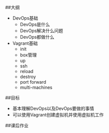 

##大纲
 * DevOps基础
   * DevOps是什么
   * DevOps解决什么问题
   * DevOps都做什么
 * Vagrant基础
   * init
   * box管理
   * up
   * ssh
   * reload
   * destroy
   * port forward
   * multi-machines
   

##目标
  * 基本理解DevOps以及DevOps要做的事情
  * 可以使用Vagrant创建虚拟机并使用虚拟机工作
  

##课后作业